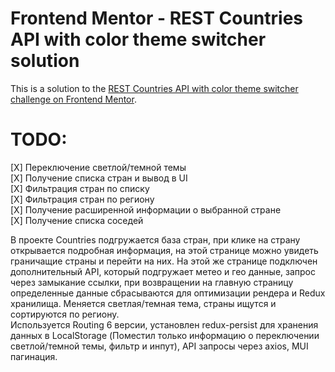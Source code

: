 # Frontend Mentor - REST Countries API with color theme switcher solution

This is a solution to the [REST Countries API with color theme switcher challenge on Frontend Mentor](https://www.frontendmentor.io/challenges/rest-countries-api-with-color-theme-switcher-5cacc469fec04111f7b848ca).


# TODO:
[X] Переключение светлой/темной темы  
[X] Получение списка стран и вывод в UI  
[X] Фильтрация стран по списку  
[X] Фильтрация стран по региону  
[X] Получение расширенной информации о выбранной стране  
[X] Получение списка соседей  


В проекте Countries подгружается база стран, при клике на
страну открывается подробная информация, на этой странице
можно увидеть граничащие страны и перейти на них. На этой же
странице подключен дополнительный API, который подгружает
метео и гео данные, запрос через замыкание ссылки, при
возвращении на главную страницу определенные данные
сбрасываются для оптимизации рендера и Redux хранилища.
Меняется светлая/темная тема, страны ищутся и сортируются по
региону.  
Используется Routing 6 версии, установлен redux-persist для
хранения данных в LocalStorage (Поместил только информацию о
переключении светлой/темной темы, фильтр и инпут), API запросы
через axios, MUI пагинация.
